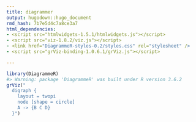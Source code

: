 ```yaml
---
title: diagrammer
output: hugodown::hugo_document
rmd_hash: 7b7e5d4c7a8ce3a7
html_dependencies:
- <script src="htmlwidgets-1.5.1/htmlwidgets.js"></script>
- <script src="viz-1.8.2/viz.js"></script>
- <link href="DiagrammeR-styles-0.2/styles.css" rel="stylesheet" />
- <script src="grViz-binding-1.0.6.1/grViz.js"></script>

---
```




```r
library(DiagrammeR)
#> Warning: package 'DiagrammeR' was built under R version 3.6.2
grViz("
  digraph {
    layout = twopi
    node [shape = circle]
    A -> {B C D} 
  }")
```

<!--html_preserve--><div id="htmlwidget-6f10e5e8eea5639b161c" style="width:700px;height:415.296px;" class="grViz html-widget"></div>
<script type="application/json" data-for="htmlwidget-6f10e5e8eea5639b161c">{"x":{"diagram":"\n  digraph {\n    layout = twopi\n    node [shape = circle]\n    A -> {B C D} \n  }","config":{"engine":"dot","options":null}},"evals":[],"jsHooks":[]}</script><!--/html_preserve-->
